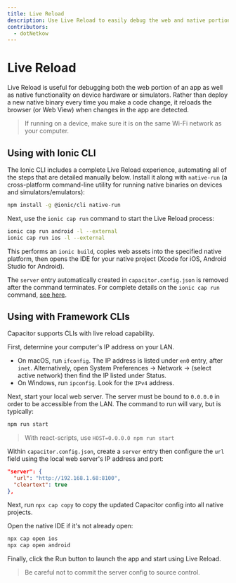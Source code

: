 ```yaml
---
title: Live Reload
description: Use Live Reload to easily debug the web and native portions of an app on a device or simulator.
contributors:
  - dotNetkow
---
```


# Live Reload

Live Reload is useful for debugging both the web portion of an app as well as native functionality on device hardware or simulators. Rather than deploy a new native binary every time you make a code change, it reloads the browser (or Web View) when changes in the app are detected.

> If running on a device, make sure it is on the same Wi-Fi network as your computer.

## Using with Ionic CLI

The Ionic CLI includes a complete Live Reload experience, automating all of the steps that are detailed manually below. Install it along with `native-run` (a cross-platform command-line utility for running native binaries on devices and simulators/emulators):

```bash
npm install -g @ionic/cli native-run
```

Next, use the `ionic cap run` command to start the Live Reload process:

```bash
ionic cap run android -l --external
ionic cap run ios -l --external
```

This performs an `ionic build`, copies web assets into the specified native platform, then opens the IDE for your native project (Xcode for iOS, Android Studio for Android).

The `server` entry automatically created in `capacitor.config.json` is removed after the command terminates. For complete details on the `ionic cap run` command, [see here](https://ionicframework.com/docs/cli/commands/capacitor-run).

## Using with Framework CLIs

Capacitor supports CLIs with live reload capability.

First, determine your computer's IP address on your LAN.

- On macOS, run `ifconfig`. The IP address is listed under `en0` entry, after `inet`. Alternatively, open System Preferences -> Network -> (select active network) then find the IP listed under Status.
- On Windows, run `ipconfig`. Look for the `IPv4` address.

Next, start your local web server. The server must be bound to `0.0.0.0` in order to be accessible from the LAN. The command to run will vary, but is typically:

```bash
npm run start
```

> With react-scripts, use `HOST=0.0.0.0 npm run start`

Within `capacitor.config.json`, create a `server` entry then configure the `url` field using the local web server's IP address and port:

```json
"server": {
  "url": "http://192.168.1.68:8100",
  "cleartext": true
},
```

Next, run `npx cap copy` to copy the updated Capacitor config into all native projects.

Open the native IDE if it's not already open:

```bash
npx cap open ios
npx cap open android
```

Finally, click the Run button to launch the app and start using Live Reload.

> Be careful not to commit the server config to source control.
